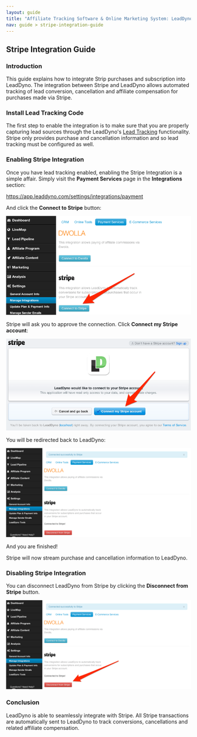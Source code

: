 ```yaml
---
layout: guide
title: "Affiliate Tracking Software & Online Marketing System: LeadDyno"
nav: guide > stripe-integration-guide
---
```


## Stripe Integration Guide

### Introduction

This guide explains how to integrate Strip purchases and subscription into LeadDyno. The integration
between Stripe and LeadDyno allows automated tracking of lead conversion, cancellation and affiliate compensation 
for purchases made via Stripe.

### Install Lead Tracking Code

The first step to enable the integration is to make sure that you are properly capturing lead sources through the 
LeadDyno's [Lead Tracking](http://localhost:4000/installation.html#lead_tracking) functionality.  Stripe only provides
purchase and cancellation information and so lead tracking must be configured as well.

### Enabling Stripe Integration

Once you have lead tracking enabled, enabling the Stripe Integration is a simple affair.  Simply visit the **Payment Services**
page in the **Integrations** section:

  https://app.leaddyno.com/settings/integrations/payment

And click the **Connect to Stripe** button:

![Recurly Plan Settings](/img/stripe_connect.png)

Stripe will ask you to approve the connection.  Click **Connect my Stripe account**:

![Recurly Plan Settings](/img/stripe_approve.png)

You will be redirected back to LeadDyno:

![Recurly Plan Settings](/img/stripe_connected.png)

And you are finished!  

Stripe will now stream purchase and cancellation information to LeadDyno.

### Disabling Stripe Integration

You can disconnect LeadDyno from Stripe by clicking the **Disconnect from Stripe** button.

![Recurly Plan Settings](/img/stripe_disconnect.png)

### Conclusion

LeadDyno is able to seamlessly integrate with Stripe. All Stripe transactions are automatically sent to LeadDyno to track conversions, 
cancellations and related affiliate compensation.
